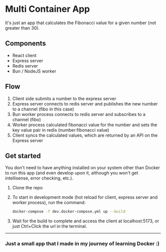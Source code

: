 # Multi Container App

It's just an app that calculates the Fibonacci value for a given number (not greater than 30).

## Components

- React client
- Express server
- Redis server
- Bun / NodeJS worker

## Flow

1. Client side submits a number to the express server
2. Express server connects to redis server and publishes the new number to a channel (fibo in this case)
3. Bun worker process connects to redis server and subscribes to a channel (fibo)
4. Worker process calculated fibonacci value for the number and sets the key value pair in redis (number:fibonacci value)
5. Client syncs the calculated values, which are returned by an API on the Express server

## Get started

You don't need to have anything installed on your system other than Docker to run this app (and even develop upon it, although you won't get intellisense, error checking, etc.).

1. Clone the repo
2. To start in development mode (hot reload for client, express server and worker process), run the command:

   ```bash
   docker-compose -f dev.docker-compose.yml up --build
   ```

3. Wait for the build to complete and access the client at localhost:5173, or just Ctrl+Click the url in the terminal.

---

### Just a small app that I made in my journey of learning Docker :)
